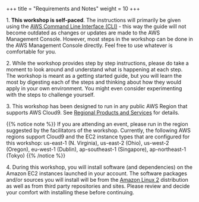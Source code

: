 +++
title = "Requirements and Notes"
weight = 10
+++

1\. __This workshop is self-paced__. The instructions will primarily be given using the [AWS Command Line Interface (CLI)](https://aws.amazon.com/cli) - this way the guide will not become outdated as changes or updates are made to the AWS Management Console. However, most steps in the workshop can be done in the AWS Management Console directly. Feel free to use whatever is comfortable for you.

2\. While the workshop provides step by step instructions, please do take a moment to look around and understand what is happening at each step. The workshop is meant as a getting started guide, but you will learn the most by digesting each of the steps and thinking about how they would apply in your own environment. You might even consider experimenting with the steps to challenge yourself.

3\. This workshop has been designed to run in any public AWS Region that supports AWS Cloud9. See [Regional Products and Services](https://aws.amazon.com/about-aws/global-infrastructure/regional-product-services/) for details.

{{% notice note %}}
If you are attending an event, please run in the region suggested by the facilitators of the workshop. Currently, the following AWS regions support Cloud9 and the EC2 instance types that are configured for this workshop: us-east-1 (N. Virginia), us-east-2 (Ohio), us-west-2 (Oregon), eu-west-1 (Dublin), ap-southeast-1 (Singapore), ap-northeast-1 (Tokyo)
{{% /notice %}}

4\. During this workshop, you will install software (and dependencies) on the Amazon EC2 instances launched in your account. The software packages and/or sources you will install will be from the [Amazon Linux 2](https://aws.amazon.com/amazon-linux-2/) distribution as well as from third party repositories and sites. Please review and decide your comfort with installing these before continuing.